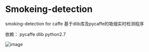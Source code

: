 # Smokeing-detection
smoking-detection for caffe
基于dlib库及pycaffe的吸烟实时检测程序

依赖：
pycaffe
dlib
python2.7


![image](https://github.com/maxuehao/Smokeing-detection/blob/master/demo.png)
